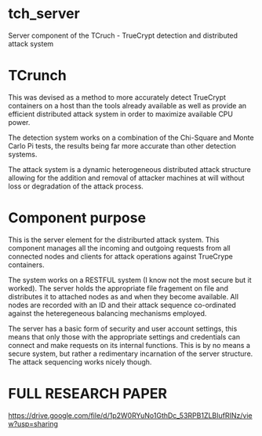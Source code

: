 # tch_server
Server component of the TCruch - TrueCrypt detection and distributed attack system


# TCrunch
This was devised as a method to more accurately detect TrueCrypt containers on a host than the tools already available as well as provide an efficient distributed attack system in order to maximize available CPU power.

The detection system works on a combination of the Chi-Square and Monte Carlo Pi tests, the results being far more accurate than other detection systems.

The attack system is a dynamic heterogeneous distributed attack structure allowing for the addition and removal of attacker machines at will without loss or degradation of the attack process.

# Component purpose
This is the server element for the distriburted attack system. This component manages all the incoming and outgoing requests from all connected nodes and clients for attack operations against TrueCrype containers. 

The system works on a RESTFUL system (I know not the most secure but it worked). The server holds the appropriate file fragement on file and distributes it to attached nodes as and when they become available. All nodes are recorded with an ID and their attack sequence co-ordinated against the heteregeneous balancing mechanisms employed. 

The server has a basic form of security and user account settings, this means that only those with the appropriate settings and credentials can connect and make requests on its internal functions. This is by no means a secure system, but rather a redimentary incarnation of the server structure. The attack sequencing works nicely though. 

# FULL RESEARCH PAPER
https://drive.google.com/file/d/1p2W0RYuNo1GthDc_53RPB1ZLBIufRINz/view?usp=sharing
